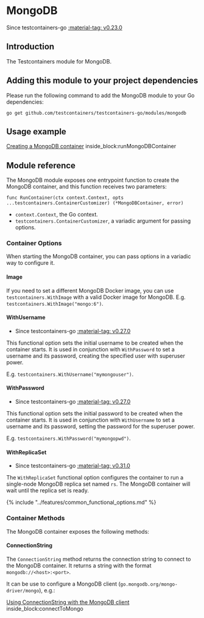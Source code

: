 # MongoDB

Since testcontainers-go <a href="https://github.com/testcontainers/testcontainers-go/releases/tag/v0.23.0"><span class="tc-version">:material-tag: v0.23.0</span></a>

## Introduction

The Testcontainers module for MongoDB.

## Adding this module to your project dependencies

Please run the following command to add the MongoDB module to your Go dependencies:

```
go get github.com/testcontainers/testcontainers-go/modules/mongodb
```

## Usage example

<!--codeinclude-->
[Creating a MongoDB container](../../modules/mongodb/examples_test.go) inside_block:runMongoDBContainer
<!--/codeinclude-->

## Module reference

The MongoDB module exposes one entrypoint function to create the MongoDB container, and this function receives two parameters:

```golang
func RunContainer(ctx context.Context, opts ...testcontainers.ContainerCustomizer) (*MongoDBContainer, error)
```

- `context.Context`, the Go context.
- `testcontainers.ContainerCustomizer`, a variadic argument for passing options.

### Container Options

When starting the MongoDB container, you can pass options in a variadic way to configure it.

#### Image

If you need to set a different MongoDB Docker image, you can use `testcontainers.WithImage` with a valid Docker image
for MongoDB. E.g. `testcontainers.WithImage("mongo:6")`.

#### WithUsername

- Since testcontainers-go <a href="https://github.com/testcontainers/testcontainers-go/releases/tag/v0.27.0"><span class="tc-version">:material-tag: v0.27.0</span></a>

This functional option sets the initial username to be created when the container starts.
It is used in conjunction with `WithPassword` to set a username and its password, creating the specified user with superuser power.

E.g. `testcontainers.WithUsername("mymongouser")`.

#### WithPassword

- Since testcontainers-go <a href="https://github.com/testcontainers/testcontainers-go/releases/tag/v0.27.0"><span class="tc-version">:material-tag: v0.27.0</span></a>

This functional option sets the initial password to be created when the container starts.
It is used in conjunction with `WithUsername` to set a username and its password, setting the password for the superuser power.

E.g. `testcontainers.WithPassword("mymongopwd")`.

#### WithReplicaSet

- Since testcontainers-go <a href="https://github.com/testcontainers/testcontainers-go/releases/tag/v0.31.0"><span class="tc-version">:material-tag: v0.31.0</span></a>

The `WithReplicaSet` functional option configures the container to run a single-node MongoDB replica set named `rs`. The MongoDB container will wait until the replica set is ready.

{% include "../features/common_functional_options.md" %}

### Container Methods

The MongoDB container exposes the following methods:

#### ConnectionString

The `ConnectionString` method returns the connection string to connect to the MongoDB container.
It returns a string with the format `mongodb://<host>:<port>`.

It can be use to configure a MongoDB client (`go.mongodb.org/mongo-driver/mongo`), e.g.:

<!--codeinclude-->
[Using ConnectionString with the MongoDB client](../../modules/mongodb/examples_test.go) inside_block:connectToMongo
<!--/codeinclude-->
